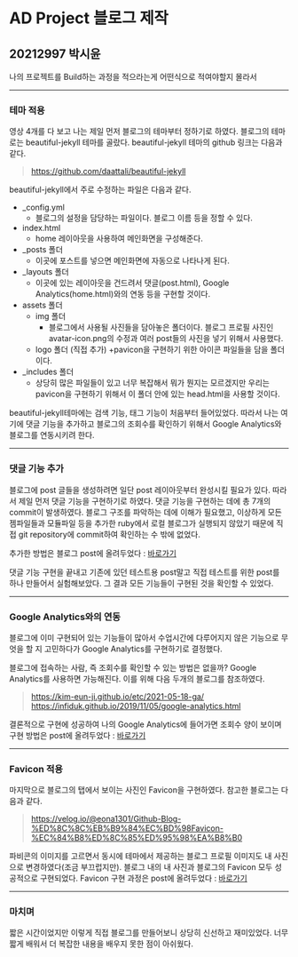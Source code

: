 # AD Project 블로그 제작
## 20212997 박시윤
나의 프로젝트를 Build하는 과정을 적으라는게 어떤식으로 적여야할지 몰라서 

---
### 테마 적용

영상 4개를 다 보고 나는 제일 먼저 블로그의 테마부터 정하기로 하였다. 블로그의 테마로는 beautiful-jekyll 테마를 골랐다. beautiful-jekyll 테마의 github 링크는 다음과 같다.

> https://github.com/daattali/beautiful-jekyll

beautiful-jekyll에서 주로 수정하는 파일은 다음과 같다.
+ _config.yml
    + 블로그의 설정을 담당하는 파일이다. 블로그 이름 등을 정할 수 있다.
+ index.html
    + home 레이아웃을 사용하여 메인화면을 구성해준다.
+ _posts 폴더
    + 이곳에 포스트를 넣으면 메인화면에 자동으로 나타나게 된다.
+ _layouts 폴더
    + 이곳에 있는 레이아웃을 건드려서 댓글(post.html), Google Analytics(home.html)와의 연동 등을 구현할 것이다.
+ assets 폴더
    + img 폴더
        + 블로그에서 사용될 사진들을 담아놓은 폴더이다. 블로그 프로필 사진인 avatar-icon.png의 수정과 여러 post들의 사진을 넣기 위해서 사용했다.
    + logo 폴더 (직접 추가)
        +pavicon을 구현하기 위한 아이콘 파일들을 담을 폴더이다.
+ _includes 폴더
    + 상당히 많은 파일들이 있고 너무 복잡해서 뭐가 뭔지는 모르겠지만 우리는 pavicon을 구현하기 위해서 이 폴더 안에 있는 head.html을 사용할 것이다.

beautiful-jekyll테마에는 검색 기능, 태그 기능이 처음부터 들어있었다. 따라서 나는 여기에 댓글 기능을 추가하고 블로그의 조회수를 확인하기 위해서 Google Analytics와 블로그를 연동시키려 한다.

---
### 댓글 기능 추가
블로그에 post 글들을 생성하려면 일단 post 레이아웃부터 완성시킬 필요가 있다. 따라서 제일 먼저 댓글 기능을 구현하기로 하였다. 댓글 기능을 구현하는 데에 총 7개의 commit이 발생하였다. 블로그 구조를 파악하는 데에 이해가 필요했고, 이상하게 모든 젬파일들과 모듈파일 등을 추가한 ruby에서 로컬 블로그가 실행되지 않았기 때문에 직접 git repository에 commit하여 확인하는 수 밖에 없었다.

추가한 방법은 블로그 post에 올려두었다 : [바로가기](https://tldbs0420.github.io/2021-12-16-comment/)

댓글 기능 구현을 끝내고 기존에 있던 테스트용 post말고 직접 테스트를 위한 post를 하나 만들어서 실험해보았다. 그 결과 모든 기능들이 구현된 것을 확인할 수 있었다.

---
### Google Analytics와의 연동
블로그에 이미 구현되어 있는 기능들이 많아서 수업시간에 다루어지지 않은 기능으로 무엇을 할 지 고민하다가 Google Analytics를 구현하기로 결정했다.

블로그에 접속하는 사람, 즉 조회수를 확인할 수 있는 방법은 없을까? Google Analytics를 사용하면 가능해진다. 이를 위해 다음 두개의 블로그를 참조하였다.

> https://kim-eun-ji.github.io/etc/2021-05-18-ga/
https://infiduk.github.io/2019/11/05/google-analytics.html

결론적으로 구현에 성공하여 나의 Google Analytics에 들어가면 조회수 양이 보이며 구현 방법은 post에 올려두었다 : [바로가기](https://tldbs0420.github.io/2021-12-16-googleanalytics/)

---
### Favicon 적용
마지막으로 블로그의 탭에서 보이는 사진인 Favicon을 구현하였다. 참고한 블로그는 다음과 같다.

> https://velog.io/@eona1301/Github-Blog-%ED%8C%8C%EB%B9%84%EC%BD%98Favicon-%EC%84%B8%ED%8C%85%ED%95%98%EA%B8%B0

파비콘의 이미지를 고르면서 동시에 테마에서 제공하는 블로그 프로필 이미지도 내 사진으로 변경하였다(조금 부끄럽지만). 블로그 내의 내 사진과 블로그의 Favicon 모두 성공적으로 구현되었다. Favicon 구현 과정은 post에 올려두었다 : [바로가기](https://tldbs0420.github.io/2021-12-16-favicon/)

---
### 마치며
짧은 시간이었지만 이렇게 직접 블로그를 만들어보니 상당히 신선하고 재미있었다. 너무 짧게 배워서 더 복잡한 내용을 배우지 못한 점이 아쉬웠다.
